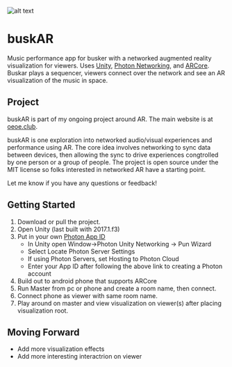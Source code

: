 ![alt text](https://pjchardt.github.io/images/buskAR.jpg)
# buskAR
Music performance app for busker with a networked augmented reality visualization for viewers. Uses <a href="https://unity3d.com/">Unity</a>, <a href="https://www.photonengine.com/en/PUN">Photon Networking</a>, and <a href="https://developers.google.com/ar/discover/">ARCore</a>. Buskar plays a sequencer, viewers connect over the network and see an AR visualization of the music in space. 

## Project
buskAR is part of my ongoing project around AR. The main website is at <a href="https://oeoe.club">oeoe.club</a>.

buskAR is one exploration into networked audio/visual experiences and performance using AR. The core idea involves networking to sync data between devices, then allowing the sync to drive experiences congtrolled by one person or a group of people. The project is open source under the MIT license so folks interested in networked AR have a starting point. 

Let me know if you have any questions or feedback!

## Getting Started

1. Download or pull the project.
2. Open Unity (last built with 2017.1.f3)
3. Put in your own <a href="https://doc.photonengine.com/en-us/realtime/current/getting-started/obtain-your-app-id">Photon App ID</a>
    - In Unity open Window->Photon Unity Networking -> Pun Wizard
    - Select Locate Photon Server Settings
    - If using Photon Servers, set Hosting to Photon Cloud
    - Enter your App ID after following the above link to creating a Photon account
4. Build out to android phone that supports ARCore
5. Run Master from pc or phone and create a room name, then connect.
6. Connect phone as viewer with same room name.
7. Play around on master and view visualization on viewer(s) after placing visualization root.

## Moving Forward

- Add more visualization effects
- Add more interesting interactrion on viewer
